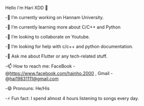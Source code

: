 Hello i'm Hari XDD 👋 

-🔭 I’m currently working on Hannam University.

-🌱 I’m currently learning more about C/C++ and Python

-👯 I’m looking to collaborate on Youtube.

-🤔 I’m looking for help with c/c++ and python documentation.

-💬 Ask me about Flutter or any tech-related stuff.

-📫 How to reach me: FaceBook - @https://www.facebook.com/hainho.2000 , Gmail - @hai19831111@gmail.com

-😄 Pronouns: He/His

-⚡ Fun fact: I spend almost 4 hours listening to songs every day.

